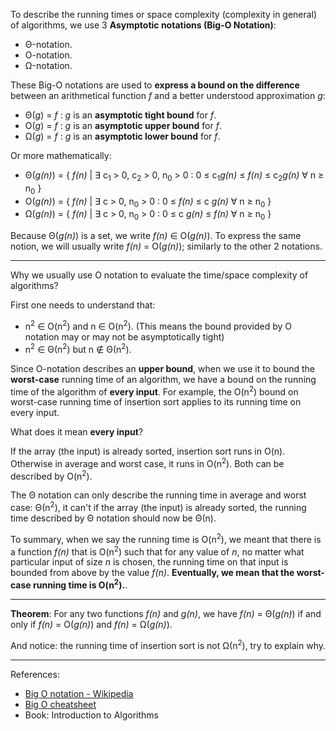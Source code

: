 To describe the running times or space complexity (complexity in general) of algorithms, we use 3 **Asymptotic notations (Big-O Notation)**:

  - Θ-notation.
  - O-notation.
  - Ω-notation.

These Big-O notations are used to **express a bound on the difference** between an arithmetical function _f_ and a better understood approximation _g_:

 - Θ(_g_) = _f_ : _g_ is an **asymptotic tight bound** for _f_.
 - O(_g_) = _f_ : _g_ is an **asymptotic upper bound** for _f_.
 - Ω(_g_) = _f_ : _g_ is an **asymptotic lower bound** for _f_.

Or more mathematically:

 - Θ(_g(n)_) = { _f(n)_ | ∃ c<sub>1</sub> > 0, c<sub>2</sub> > 0, n<sub>0</sub> > 0 : 0 ≤ c<sub>1</sub>_g(n)_ ≤ _f(n)_ ≤ c<sub>2</sub>_g(n)_ ∀ n ≥ n<sub>0</sub> }
 - O(_g(n)_) = { _f(n)_ | ∃ c > 0, n<sub>0</sub> > 0 : 0 ≤ _f(n)_ ≤ c _g(n)_ ∀ n ≥ n<sub>0</sub> }
 - Ω(_g(n)_) = { _f(n)_ | ∃ c > 0, n<sub>0</sub> > 0 : 0 ≤ c _g(n)_ ≤ _f(n)_ ∀ n ≥ n<sub>0</sub> }

Because Θ(_g(n)_) is a set, we write _f(n)_ ∈ O(_g(n)_). To express the same notion, we will usually write _f(n)_ = O(_g(n)_); similarly to the other 2 notations.

---

Why we usually use O notation to evaluate the time/space complexity of algorithms?

First one needs to understand that:

  - n<sup>2</sup> ∈ O(n<sup>2</sup>) and n ∈ O(n<sup>2</sup>). (This means the bound provided by O notation may or may not be asymptotically tight)
  - n<sup>2</sup> ∈ Θ(n<sup>2</sup>) but n ∉ Θ(n<sup>2</sup>).

Since O-notation describes an **upper bound**, when we use it to bound the **worst-case** running time of an algorithm, we have a bound on the running time of the algorithm of **every input**. For example, the O(n<sup>2</sup>) bound on worst-case running time of insertion sort applies to its running time on every input.

What does it mean **every input**?

If the array (the input) is already sorted, insertion sort runs in O(n). Otherwise in average and worst case, it runs in O(n<sup>2</sup>). Both can be described by O(n<sup>2</sup>).

The Θ notation can only describe the running time in average and worst case: Θ(n<sup>2</sup>), it can't if the array (the input) is already sorted, the running time described by Θ notation should now be Θ(n).

To summary, when we say the running time is O(n<sup>2</sup>), we meant that there is a function _f(n)_ that is O(n<sup>2</sup>) such that for any value of _n_, no matter what particular input of size _n_ is chosen, the running time on that input is bounded from above by the value _f(n)_. **Eventually, we mean that the worst-case running time is O(n<sup>2</sup>).**.

---

**Theorem**: For any two functions _f(n)_ and _g(n)_, we have _f(n)_ = Θ(_g(n)_) if and only if _f(n)_ = O(_g(n)_) and _f(n)_ = Ω(_g(n)_).

And notice: the running time of insertion sort is not Ω(n<sup>2</sup>), try to explain why.

---

References:
  - [Big O notation - Wikipedia](https://en.wikipedia.org/wiki/Big_O_notation)
  - [Big O cheatsheet](http://bigocheatsheet.com/)
  - Book: Introduction to Algorithms
